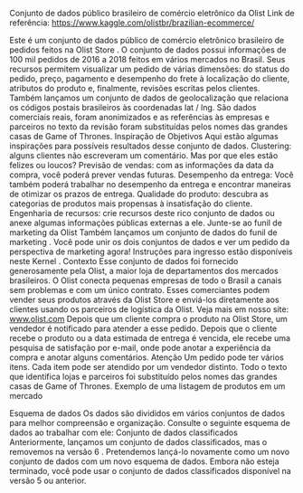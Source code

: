 Conjunto de dados público brasileiro de comércio eletrônico da Olist
Link de referência: https://www.kaggle.com/olistbr/brazilian-ecommerce/
 
Este é um conjunto de dados público de comércio eletrônico brasileiro de pedidos feitos na Olist Store . O conjunto de dados possui informações de 100 mil pedidos de 2016 a 2018 feitos em vários mercados no Brasil. Seus recursos permitem visualizar um pedido de várias dimensões: do status do pedido, preço, pagamento e desempenho do frete à localização do cliente, atributos do produto e, finalmente, revisões escritas pelos clientes. Também lançamos um conjunto de dados de geolocalização que relaciona os códigos postais brasileiros às coordenadas lat / lng.
São dados comerciais reais, foram anonimizados e as referências às empresas e parceiros no texto da revisão foram substituídas pelos nomes das grandes casas de Game of Thrones.
Inspiração de Objetivos
Aqui estão algumas inspirações para possíveis resultados desse conjunto de dados.
Clustering: alguns clientes não escreveram um comentário. Mas por que eles estão felizes ou loucos?
Previsão de vendas: com as informações da data da compra, você poderá prever vendas futuras.
Desempenho da entrega: Você também poderá trabalhar no desempenho da entrega e encontrar maneiras de otimizar os prazos de entrega.
Qualidade do produto: descubra as categorias de produtos mais propensas à insatisfação do cliente.
Engenharia de recursos: crie recursos deste rico conjunto de dados ou anexe algumas informações públicas externas a ele.
Junte-se ao funil de marketing da Olist
Também lançamos um conjunto de dados do funil de marketing . Você pode unir os dois conjuntos de dados e ver um pedido da perspectiva de marketing agora!
Instruções para ingresso estão disponíveis neste Kernel .
Contexto
Esse conjunto de dados foi fornecido generosamente pela Olist, a maior loja de departamentos dos mercados brasileiros. O Olist conecta pequenas empresas de todo o Brasil a canais sem problemas e com um único contrato. Esses comerciantes podem vender seus produtos através da Olist Store e enviá-los diretamente aos clientes usando os parceiros de logística da Olist. Veja mais em nosso site: www.olist.com
Depois que um cliente compra o produto na Olist Store, um vendedor é notificado para atender a esse pedido. Depois que o cliente recebe o produto ou a data estimada de entrega é vencida, ele recebe uma pesquisa de satisfação por e-mail, onde pode anotar a experiência da compra e anotar alguns comentários.
Atenção
Um pedido pode ter vários itens.
Cada item pode ser atendido por um vendedor distinto.
Todo o texto que identifica lojas e parceiros foi substituído pelos nomes das grandes casas de Game of Thrones.
Exemplo de uma listagem de produtos em um mercado

Esquema de dados
Os dados são divididos em vários conjuntos de dados para melhor compreensão e organização. Consulte o seguinte esquema de dados ao trabalhar com ele: 
Conjunto de dados classificados
Anteriormente, lançamos um conjunto de dados classificados, mas o removemos na versão 6 . Pretendemos lançá-lo novamente como um novo conjunto de dados com um novo esquema de dados. Embora não esteja terminado, você pode usar o conjunto de dados classificados disponível na versão 5 ou anterior.
